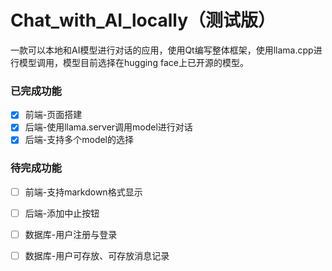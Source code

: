 # Chat_with_AI_locally（测试版）
一款可以本地和AI模型进行对话的应用，使用Qt编写整体框架，使用llama.cpp进行模型调用，模型目前选择在hugging face上已开源的模型。

### 已完成功能
- [x] 前端-页面搭建
- [x] 后端-使用llama.server调用model进行对话
- [x] 后端-支持多个model的选择

### 待完成功能

- [ ] 前端-支持markdown格式显示
- [ ] 后端-添加中止按钮
- [ ] 数据库-用户注册与登录
- [ ] 数据库-用户可存放、可存放消息记录

